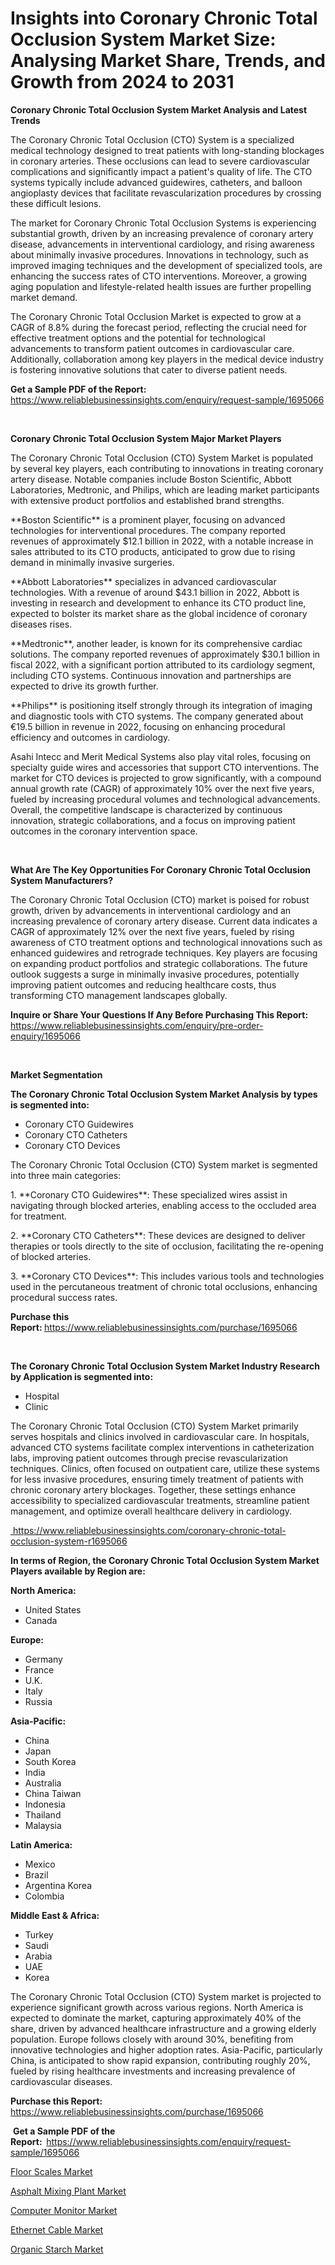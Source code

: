 <p><h1>Insights into Coronary Chronic Total Occlusion System Market Size: Analysing Market Share, Trends, and Growth from 2024 to 2031</h1></p><p><strong>Coronary Chronic Total Occlusion System Market Analysis and Latest Trends</strong></p>
<p><p>The Coronary Chronic Total Occlusion (CTO) System is a specialized medical technology designed to treat patients with long-standing blockages in coronary arteries. These occlusions can lead to severe cardiovascular complications and significantly impact a patient's quality of life. The CTO systems typically include advanced guidewires, catheters, and balloon angioplasty devices that facilitate revascularization procedures by crossing these difficult lesions. </p><p>The market for Coronary Chronic Total Occlusion Systems is experiencing substantial growth, driven by an increasing prevalence of coronary artery disease, advancements in interventional cardiology, and rising awareness about minimally invasive procedures. Innovations in technology, such as improved imaging techniques and the development of specialized tools, are enhancing the success rates of CTO interventions. Moreover, a growing aging population and lifestyle-related health issues are further propelling market demand. </p><p>The Coronary Chronic Total Occlusion Market is expected to grow at a CAGR of 8.8% during the forecast period, reflecting the crucial need for effective treatment options and the potential for technological advancements to transform patient outcomes in cardiovascular care. Additionally, collaboration among key players in the medical device industry is fostering innovative solutions that cater to diverse patient needs.</p></p>
<p><strong>Get a Sample PDF of the Report:&nbsp;</strong> <a href="https://www.reliablebusinessinsights.com/enquiry/request-sample/1695066?utm_campaign=118&utm_medium=2&utm_source=Github&utm_content=ia&utm_term=17122024&utm_id=coronary-chronic-total-occlusion-system">https://www.reliablebusinessinsights.com/enquiry/request-sample/1695066</a></p>
<p>&nbsp;</p>
<p><strong>Coronary Chronic Total Occlusion System Major Market Players</strong></p>
<p><p>The Coronary Chronic Total Occlusion (CTO) System Market is populated by several key players, each contributing to innovations in treating coronary artery disease. Notable companies include Boston Scientific, Abbott Laboratories, Medtronic, and Philips, which are leading market participants with extensive product portfolios and established brand strengths.</p><p>**Boston Scientific** is a prominent player, focusing on advanced technologies for interventional procedures. The company reported revenues of approximately $12.1 billion in 2022, with a notable increase in sales attributed to its CTO products, anticipated to grow due to rising demand in minimally invasive surgeries.</p><p>**Abbott Laboratories** specializes in advanced cardiovascular technologies. With a revenue of around $43.1 billion in 2022, Abbott is investing in research and development to enhance its CTO product line, expected to bolster its market share as the global incidence of coronary diseases rises.</p><p>**Medtronic**, another leader, is known for its comprehensive cardiac solutions. The company reported revenues of approximately $30.1 billion in fiscal 2022, with a significant portion attributed to its cardiology segment, including CTO systems. Continuous innovation and partnerships are expected to drive its growth further.</p><p>**Philips** is positioning itself strongly through its integration of imaging and diagnostic tools with CTO systems. The company generated about €19.5 billion in revenue in 2022, focusing on enhancing procedural efficiency and outcomes in cardiology.</p><p>Asahi Intecc and Merit Medical Systems also play vital roles, focusing on specialty guide wires and accessories that support CTO interventions. The market for CTO devices is projected to grow significantly, with a compound annual growth rate (CAGR) of approximately 10% over the next five years, fueled by increasing procedural volumes and technological advancements. Overall, the competitive landscape is characterized by continuous innovation, strategic collaborations, and a focus on improving patient outcomes in the coronary intervention space.</p></p>
<p>&nbsp;</p>
<p><strong>What Are The Key Opportunities For Coronary Chronic Total Occlusion System Manufacturers?</strong></p>
<p><p>The Coronary Chronic Total Occlusion (CTO) market is poised for robust growth, driven by advancements in interventional cardiology and an increasing prevalence of coronary artery disease. Current data indicates a CAGR of approximately 12% over the next five years, fueled by rising awareness of CTO treatment options and technological innovations such as enhanced guidewires and retrograde techniques. Key players are focusing on expanding product portfolios and strategic collaborations. The future outlook suggests a surge in minimally invasive procedures, potentially improving patient outcomes and reducing healthcare costs, thus transforming CTO management landscapes globally.</p></p>
<p><strong>Inquire or Share Your Questions If Any Before Purchasing This Report:</strong> <a href="https://www.reliablebusinessinsights.com/enquiry/pre-order-enquiry/1695066?utm_campaign=118&utm_medium=2&utm_source=Github&utm_content=ia&utm_term=17122024&utm_id=coronary-chronic-total-occlusion-system">https://www.reliablebusinessinsights.com/enquiry/pre-order-enquiry/1695066</a></p>
<p>&nbsp;</p>
<p><strong>Market Segmentation</strong></p>
<p><strong>The Coronary Chronic Total Occlusion System Market Analysis by types is segmented into:</strong></p>
<p><ul><li>Coronary CTO Guidewires</li><li>Coronary CTO Catheters</li><li>Coronary CTO Devices</li></ul></p>
<p><p>The Coronary Chronic Total Occlusion (CTO) System market is segmented into three main categories: </p><p>1. **Coronary CTO Guidewires**: These specialized wires assist in navigating through blocked arteries, enabling access to the occluded area for treatment.</p><p>2. **Coronary CTO Catheters**: These devices are designed to deliver therapies or tools directly to the site of occlusion, facilitating the re-opening of blocked arteries.</p><p>3. **Coronary CTO Devices**: This includes various tools and technologies used in the percutaneous treatment of chronic total occlusions, enhancing procedural success rates.</p></p>
<p><strong>Purchase this Report:&nbsp;</strong><a href="https://www.reliablebusinessinsights.com/purchase/1695066?utm_campaign=118&utm_medium=2&utm_source=Github&utm_content=ia&utm_term=17122024&utm_id=coronary-chronic-total-occlusion-system">https://www.reliablebusinessinsights.com/purchase/1695066</a></p>
<p>&nbsp;</p>
<p><strong>The Coronary Chronic Total Occlusion System Market Industry Research by Application is segmented into:</strong></p>
<p><ul><li>Hospital</li><li>Clinic</li></ul></p>
<p><p>The Coronary Chronic Total Occlusion (CTO) System Market primarily serves hospitals and clinics involved in cardiovascular care. In hospitals, advanced CTO systems facilitate complex interventions in catheterization labs, improving patient outcomes through precise revascularization techniques. Clinics, often focused on outpatient care, utilize these systems for less invasive procedures, ensuring timely treatment of patients with chronic coronary artery blockages. Together, these settings enhance accessibility to specialized cardiovascular treatments, streamline patient management, and optimize overall healthcare delivery in cardiology.</p></p>
<p><a href="https://www.reliablebusinessinsights.com/coronary-chronic-total-occlusion-system-r1695066?utm_campaign=118&utm_medium=2&utm_source=Github&utm_content=ia&utm_term=17122024&utm_id=coronary-chronic-total-occlusion-system">&nbsp;https://www.reliablebusinessinsights.com/coronary-chronic-total-occlusion-system-r1695066</a></p>
<p><strong>In terms of Region, the Coronary Chronic Total Occlusion System Market Players available by Region are:</strong></p>
<p>
    <p> <strong> North America: </strong>
        <ul>
            <li>United States</li>
            <li>Canada</li>
        </ul>
        </p> 
    <p> <strong> Europe: </strong>
        <ul>
            <li>Germany</li>
            <li>France</li>
            <li>U.K.</li>
            <li>Italy</li>
            <li>Russia</li>
        </ul>
        </p> 
    <p> <strong> Asia-Pacific: </strong>
        <ul>
            <li>China</li>
            <li>Japan</li>
            <li>South Korea</li>
            <li>India</li>
            <li>Australia</li>
            <li>China Taiwan</li>
            <li>Indonesia</li>
            <li>Thailand</li>
            <li>Malaysia</li>
        </ul>
        </p> 
    <p> <strong> Latin America: </strong>
        <ul>
            <li>Mexico</li>
            <li>Brazil</li>
            <li>Argentina Korea</li>
            <li>Colombia</li>
        </ul>
        </p> 
    <p> <strong> Middle East & Africa: </strong>
        <ul>
            <li>Turkey</li>
            <li>Saudi</li>
            <li>Arabia</li>
            <li>UAE</li>
            <li>Korea</li>
        </ul>
    </p>
    </p>
<p><p>The Coronary Chronic Total Occlusion (CTO) System market is projected to experience significant growth across various regions. North America is expected to dominate the market, capturing approximately 40% of the share, driven by advanced healthcare infrastructure and a growing elderly population. Europe follows closely with around 30%, benefiting from innovative technologies and higher adoption rates. Asia-Pacific, particularly China, is anticipated to show rapid expansion, contributing roughly 20%, fueled by rising healthcare investments and increasing prevalence of cardiovascular diseases.</p></p>
<p><strong>Purchase this Report: </strong><a href="https://www.reliablebusinessinsights.com/purchase/1695066?utm_campaign=118&utm_medium=2&utm_source=Github&utm_content=ia&utm_term=17122024&utm_id=coronary-chronic-total-occlusion-system">https://www.reliablebusinessinsights.com/purchase/1695066</a></p>
<p>&nbsp;<strong>Get a Sample PDF of the Report:&nbsp;&nbsp;</strong><a href="https://www.reliablebusinessinsights.com/enquiry/request-sample/1695066?utm_campaign=118&utm_medium=2&utm_source=Github&utm_content=ia&utm_term=17122024&utm_id=coronary-chronic-total-occlusion-system">https://www.reliablebusinessinsights.com/enquiry/request-sample/1695066</a></p>
<p><strong></strong></p>
<p><p><a href="https://www.linkedin.com/pulse/future-assessment-forecast-global-floor-scales-market-size-dcslf?utm_campaign=118&utm_medium=2&utm_source=Github&utm_content=ia&utm_term=17122024&utm_id=coronary-chronic-total-occlusion-system">Floor Scales Market</a></p><p><a href="https://www.linkedin.com/pulse/asphalt-mixing-plant-market-analysis-type-application-geography-pcmff?utm_campaign=118&utm_medium=2&utm_source=Github&utm_content=ia&utm_term=17122024&utm_id=coronary-chronic-total-occlusion-system">Asphalt Mixing Plant Market</a></p><p><a href="https://www.linkedin.com/pulse/swot-analysis-computer-monitor-market-business-insights-xmv0e?utm_campaign=118&utm_medium=2&utm_source=Github&utm_content=ia&utm_term=17122024&utm_id=coronary-chronic-total-occlusion-system">Computer Monitor Market</a></p><p><a href="https://www.linkedin.com/pulse/detailed-ethernet-cable-market-report-projected-45-cagr-growth-ngrhe?utm_campaign=118&utm_medium=2&utm_source=Github&utm_content=ia&utm_term=17122024&utm_id=coronary-chronic-total-occlusion-system">Ethernet Cable Market</a></p><p><a href="https://www.linkedin.com/pulse/organic-starch-market-outlook-2024-2031-comprehensive-d5e1e?utm_campaign=118&utm_medium=2&utm_source=Github&utm_content=ia&utm_term=17122024&utm_id=coronary-chronic-total-occlusion-system">Organic Starch Market</a></p></p>